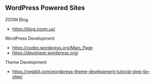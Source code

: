 ## WordPress Powered Sites

ZOOM Blog
- https://blog.zoom.us/

WordPress Development

- https://codex.wordpress.org/Main_Page
- https://developer.wordpress.org/

Theme Development

- https://vegibit.com/wordpress-theme-development-tutorial-step-by-step/
